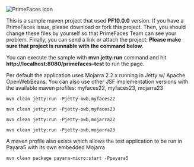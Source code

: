 ![PrimeFaces icon](https://www.primefaces.org/wp-content/uploads/2016/10/prime_logo_new.png)


This is a sample maven project that used <strong>PF10.0.0</strong> version. If you have a PrimeFaces issue, please download or fork this project. Then, you should change these files by yourself so that PrimeFaces Team can see your problem. Finally, you can send a link or attach the project. <strong>Please make sure that project is runnable with the command below.</strong>

You can execute the sample with <strong>mvn jetty:run</strong> command and hit <strong>http://localhost:8080/primefaces-test</strong> to run the page.

Per default the application uses Mojarra 2.2.x running in Jetty w/ Apache OpenWebBeans. 
You can also use other JSF implementation versions with the available maven profiles: myfaces22, myfaces23, mojarra23

`mvn clean jetty:run -Pjetty-owb,myfaces22`

`mvn clean jetty:run -Pjetty-owb,myfaces23`

`mvn clean jetty:run -Pjetty-owb,mojarra22`

`mvn clean jetty:run -Pjetty-owb,mojarra23`

A maven profile also exists which allows the test application to be run in Payara5 with its own embedded Mojarra

`mvn clean package payara-micro:start -Ppayara5`
